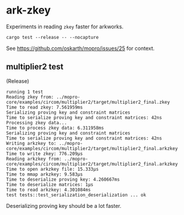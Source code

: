 # ark-zkey

Experiments in reading `zkey` faster for arkworks.

```
cargo test --release -- --nocapture
```

See https://github.com/oskarth/mopro/issues/25 for context.


## multiplier2 test

(Release)

```
running 1 test
Reading zkey from: ../mopro-core/examples/circom/multiplier2/target/multiplier2_final.zkey
Time to read zkey: 7.561959ms
Serializing proving key and constraint matrices
Time to serialize proving key and constraint matrices: 42ns
Processing zkey data...
Time to process zkey data: 6.311958ms
Serializing proving key and constraint matrices
Time to serialize proving key and constraint matrices: 42ns
Writing arkzkey to: ../mopro-core/examples/circom/multiplier2/target/multiplier2_final.arkzkey
Time to write zkey: 776.209µs
Reading arkzkey from: ../mopro-core/examples/circom/multiplier2/target/multiplier2_final.arkzkey
Time to open arkzkey file: 15.333µs
Time to mmap arkzkey: 9.583µs
Time to deserialize proving key: 4.260667ms
Time to deserialize matrices: 1µs
Time to read arkzkey: 4.301084ms
test tests::test_serialization_deserialization ... ok
```

Deserializing proving key should be a lot faster.